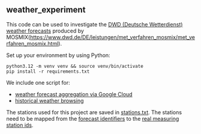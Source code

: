 weather_experiment
------------------

This code can be used to investigate the [DWD (Deutsche Wetterdienst) weather forecasts](https://www.dwd.de/EN/ourservices/cdc/cdc_ueberblick-klimadaten_en.html) produced by MOSMIX(https://www.dwd.de/DE/leistungen/met_verfahren_mosmix/met_verfahren_mosmix.html).

Set up your environment by using Python:

```
python3.12 -m venv venv && source venv/bin/activate
pip install -r requirements.txt
```

We include one script for:

- [weather forecast aggregation via Google Cloud](./forecasts.py)
- [historical weather browsing](./historical_weather.py)

The stations used for this project are saved in [stations.txt](./stations.txt).
The stations need to be mapped from the [forecast identifiers](https://www.dwd.de/DE/leistungen/met_verfahren_mosmix/mosmix_stationskatalog.cfg?view=nasPublication&nn=16102) to the [real measuring station ids](https://opendata.dwd.de/climate_environment/CDC/help/zehn_min_tu_Beschreibung_Stationen.txt).
